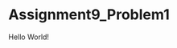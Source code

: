 # Assignment9_Problem1
<!DOCTYPE html>
<html>
<body>

<p id="acknowledge" onclick="ChangeText()"> Hello World!</p>

<script>
function ChangeText() {
    document.getElementById("acknowledge").innerHTML = "Good Night World";
}
</script>

</body>
</html>
